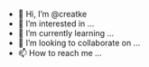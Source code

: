 - 👋 Hi, I’m @creatke
- 👀 I’m interested in ...
- 🌱 I’m currently learning ...
- 💞️ I’m looking to collaborate on ...
- 📫 How to reach me ...

<!---
creatke/creatke is a ✨ special ✨ repository because its `README.md` (this file) appears on your GitHub profile.
You can click the Preview link to take a look at your changes.
--->
